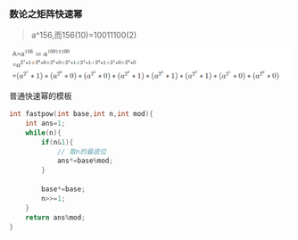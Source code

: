 ### 数论之矩阵快速幂



>  a^156,而156(10)=10011100(2)

![](./数论之矩阵快速幂/1.png)



普通快速幂的模板

```cpp
int fastpow(int base,int n,int mod){
	int ans=1;
	while(n){
		if(n&1){
            // 取n的最底位
            ans*=base%mod;
        } 
  
		base*=base;
		n>>=1;
	}
	return ans%mod;
}
```

